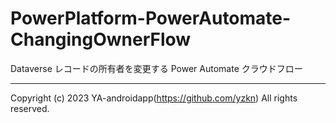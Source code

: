 # PowerPlatform-PowerAutomate-ChangingOwnerFlow

Dataverse レコードの所有者を変更する Power Automate クラウドフロー

---

Copyright (c) 2023 YA-androidapp(https://github.com/yzkn) All rights reserved.
